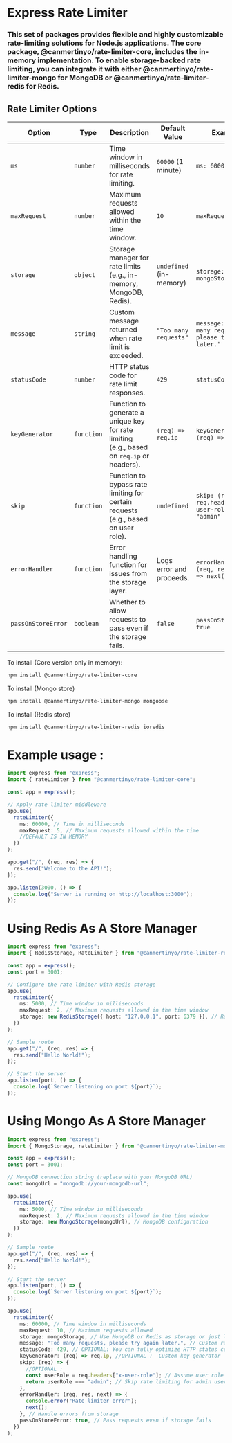 # Express Rate Limiter

### This set of packages provides flexible and highly customizable rate-limiting solutions for Node.js applications. The core package, @canmertinyo/rate-limiter-core, includes the in-memory implementation. To enable storage-backed rate limiting, you can integrate it with either @canmertinyo/rate-limiter-mongo for MongoDB or @canmertinyo/rate-limiter-redis for Redis.

## Rate Limiter Options

| **Option**         | **Type**   | **Description**                                                                           | **Default Value**        | **Example**                                             |
| ------------------ | ---------- | ----------------------------------------------------------------------------------------- | ------------------------ | ------------------------------------------------------- |
| `ms`               | `number`   | Time window in milliseconds for rate limiting.                                            | `60000` (1 minute)       | `ms: 60000`                                             |
| `maxRequest`       | `number`   | Maximum requests allowed within the time window.                                          | `10`                     | `maxRequest: 10`                                        |
| `storage`          | `object`   | Storage manager for rate limits (e.g., in-memory, MongoDB, Redis).                        | `undefined` (in-memory)  | `storage: mongoStorage`                                 |
| `message`          | `string`   | Custom message returned when rate limit is exceeded.                                      | `"Too many requests"`    | `message: "Too many requests, please try again later."` |
| `statusCode`       | `number`   | HTTP status code for rate limit responses.                                                | `429`                    | `statusCode: 429`                                       |
| `keyGenerator`     | `function` | Function to generate a unique key for rate limiting (e.g., based on `req.ip` or headers). | `(req) => req.ip`        | `keyGenerator: (req) => req.ip`                         |
| `skip`             | `function` | Function to bypass rate limiting for certain requests (e.g., based on user role).         | `undefined`              | `skip: (req) => req.headers["x-user-role"] === "admin"` |
| `errorHandler`     | `function` | Error handling function for issues from the storage layer.                                | Logs error and proceeds. | `errorHandler: (req, res, next) => next()`              |
| `passOnStoreError` | `boolean`  | Whether to allow requests to pass even if the storage fails.                              | `false`                  | `passOnStoreError: true`                                |

To install (Core version only in memory):

```bash
npm install @canmertinyo/rate-limiter-core

```

To install (Mongo store)

```bash
npm install @canmertinyo/rate-limiter-mongo mongoose
```

To install (Redis store)

```bash
npm install @canmertinyo/rate-limiter-redis ioredis
```

# Example usage :

```typescript
import express from "express";
import { rateLimiter } from "@canmertinyo/rate-limiter-core";

const app = express();

// Apply rate limiter middleware
app.use(
  rateLimiter({
    ms: 60000, // Time in milliseconds
    maxRequest: 5, // Maximum requests allowed within the time
    //DEFAULT IS IN MEMORY
  })
);

app.get("/", (req, res) => {
  res.send("Welcome to the API!");
});

app.listen(3000, () => {
  console.log("Server is running on http://localhost:3000");
});
```

# Using Redis As A Store Manager

```typescript
import express from "express";
import { RedisStorage, RateLimiter } from "@canmertinyo/rate-limiter-redis";

const app = express();
const port = 3001;

// Configure the rate limiter with Redis storage
app.use(
  rateLimiter({
    ms: 5000, // Time window in milliseconds
    maxRequest: 2, // Maximum requests allowed in the time window
    storage: new RedisStorage({ host: "127.0.0.1", port: 6379 }), // Redis configuration
  })
);

// Sample route
app.get("/", (req, res) => {
  res.send("Hello World!");
});

// Start the server
app.listen(port, () => {
  console.log(`Server listening on port ${port}`);
});
```

# Using Mongo As A Store Manager

```typescript
import express from "express";
import { MongoStorage, rateLimiter } from "@canmertinyo/rate-limiter-mongo";

const app = express();
const port = 3001;

// MongoDB connection string (replace with your MongoDB URL)
const mongoUrl = "mongodb://your-mongodb-url";

app.use(
  rateLimiter({
    ms: 5000, // Time window in milliseconds
    maxRequest: 2, // Maximum requests allowed in the time window
    storage: new MongoStorage(mongoUrl), // MongoDB configuration
  })
);

// Sample route
app.get("/", (req, res) => {
  res.send("Hello World!");
});

// Start the server
app.listen(port, () => {
  console.log(`Server listening on port ${port}`);
});
```

```typescript
app.use(
  rateLimiter({
    ms: 60000, // Time window in milliseconds
    maxRequest: 10, // Maximum requests allowed
    storage: mongoStorage, // Use MongoDB or Redis as storage or just leave it as empty. it will behave in memory storage
    message: "Too many requests, please try again later.", // Custom rate limit message
    statusCode: 429, // OPTIONAL: You can fully optimize HTTP status code for rate limit response
    keyGenerator: (req) => req.ip, //OPTIONAL :  Custom key generator
    skip: (req) => {
      //OPTIONAL :
      const userRole = req.headers["x-user-role"]; // Assume user role is passed in headers
      return userRole === "admin"; // Skip rate limiting for admin users
    },
    errorHandler: (req, res, next) => {
      console.error("Rate limiter error");
      next();
    }, // Handle errors from storage
    passOnStoreError: true, // Pass requests even if storage fails
  })
);
```
